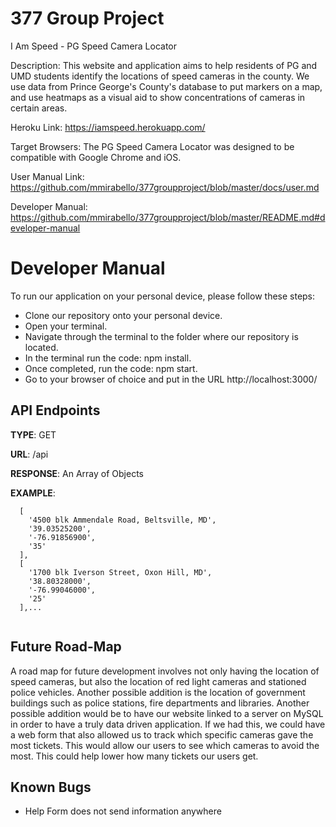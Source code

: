 # 377 Group Project
I Am Speed - PG Speed Camera Locator

Description: This website and application aims to help residents of PG and UMD students identify the locations of speed cameras in the county. We use data from Prince George's County's database to put markers on a map, and use heatmaps as a visual aid to show concentrations of cameras in certain areas.

Heroku Link: https://iamspeed.herokuapp.com/

Target Browsers: The PG Speed Camera Locator was designed to be compatible with Google Chrome and iOS.

User Manual Link: https://github.com/mmirabello/377groupproject/blob/master/docs/user.md

Developer Manual: https://github.com/mmirabello/377groupproject/blob/master/README.md#developer-manual

# Developer Manual

To run our application on your personal device, please follow these steps:
- Clone our repository onto your personal device.
- Open your terminal.
- Navigate through the terminal to the folder where our repository is located.
- In the terminal run the code: npm install.
- Once completed, run the code: npm start.
- Go to your browser of choice and put in the URL http://localhost:3000/

## API Endpoints
**TYPE**: GET

**URL**: /api

**RESPONSE**: An Array of Objects

**EXAMPLE**:

``` 
  [
    '4500 blk Ammendale Road, Beltsville, MD',
    '39.03525200',
    '-76.91856900',
    '35'
  ],
  [
    '1700 blk Iverson Street, Oxon Hill, MD',
    '38.80328000',
    '-76.99046000',
    '25'
  ],...
  
```
## Future Road-Map
A road map for future development involves not only having the location of speed cameras, but also the location of red light cameras and stationed police vehicles. Another possible addition is the location of government buildings such as police stations, fire departments and libraries. Another possible addition would be to have our website linked to a server on MySQL in order to have a truly data driven application. If we had this, we could have a web form that also allowed us to track which specific cameras gave the most tickets. This would allow our users to see which cameras to avoid the most. This could help lower how many tickets our users get.

## Known Bugs
- Help Form does not send information anywhere
